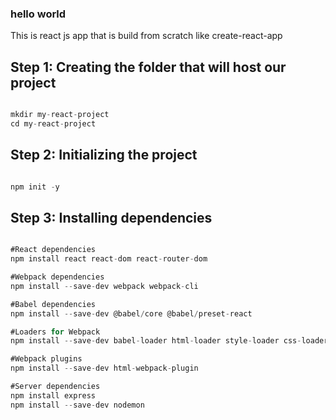 ### hello world
This is react js app that is build from scratch like create-react-app

## Step 1: Creating the folder that will host our project

```js

mkdir my-react-project
cd my-react-project

```
## Step 2: Initializing the project

```js

npm init -y

```

## Step 3: Installing dependencies
```js

#React dependencies
npm install react react-dom react-router-dom

#Webpack dependencies
npm install --save-dev webpack webpack-cli

#Babel dependencies
npm install --save-dev @babel/core @babel/preset-react

#Loaders for Webpack
npm install --save-dev babel-loader html-loader style-loader css-loader sass-loader

#Webpack plugins
npm install --save-dev html-webpack-plugin

#Server dependencies
npm install express
npm install --save-dev nodemon

```